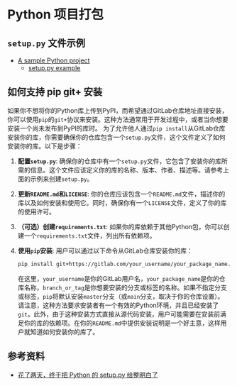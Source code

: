 # Python 项目打包

## `setup.py` 文件示例

- [A sample Python project][2]
  - [setup.py example][3]

## 如何支持 pip git+ 安装

如果你不想将你的Python库上传到PyPI，而希望通过GitLab仓库地址直接安装，你可以使用`pip`的`git+`协议来安装。这种方法通常用于开发过程中，或者当你想要安装一个尚未发布到PyPI的库时。
为了允许他人通过`pip install`从GitLab仓库安装你的库，你需要确保你的仓库包含一个`setup.py`文件，这个文件定义了如何安装你的库。以下是步骤：

1. **配置`setup.py`**:
   确保你的仓库中有一个`setup.py`文件，它包含了安装你的库所需的信息。这个文件应该定义你的库的名称、版本、作者、描述等。请参考上面的示例来创建`setup.py`。
2. **更新`README.md`和`LICENSE`**:
   你的仓库应该包含一个`README.md`文件，描述你的库以及如何安装和使用它。同时，确保你有一个`LICENSE`文件，定义了你的库的使用许可。
3. **（可选）创建`requirements.txt`**:
   如果你的库依赖于其他Python包，你可以创建一个`requirements.txt`文件，列出所有依赖项。
4. **使用`pip`安装**:
   用户可以通过以下命令从GitLab仓库安装你的库：

   ```bash
   pip install git+https://gitlab.com/your_username/your_package_name.git@branch_or_tag
   ```

   在这里，`your_username`是你的GitLab用户名，`your_package_name`是你的仓库名称，`branch_or_tag`是你想要安装的分支或标签的名称。如果不指定分支或标签，`pip`将默认安装`master`分支（或`main`分支，取决于你的仓库设置）。
请注意，这种方法要求安装者有一个有效的Python环境，并且已经安装了`git`。此外，由于这种安装方式直接从源代码安装，用户可能需要在安装前满足你的库的依赖项。在你的`README.md`中提供安装说明是一个好主意，这样用户就知道如何安装你的库了。

## 参考资料

- [花了两天，终于把 Python 的 setup.py 给整明白了][1]

  [1]: https://zhuanlan.zhihu.com/p/276461821
  [2]: https://github.com/pypa/sampleproject
  [3]: https://github.com/pypa/sampleproject/blob/db5806e0a3204034c51b1c00dde7d5eb3fa2532e/setup.py

